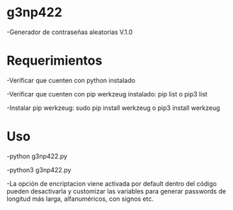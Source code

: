 # g3np422
-Generador de contraseñas aleatorias V.1.0

# Requerimientos
-Verificar que cuenten con  python instalado

-Verificar que cuenten con  pip werkzeug instalado: pip list o pip3 list

-Instalar pip werkzeug: sudo pip install werkzeug o pip3 install werkzeug

# Uso
-python g3np422.py  

-python3 g3np422.py

-La opción de encriptacion viene activada por default dentro del código pueden desactivarla y customizar las variables para generar passwords de longitud más larga, alfanuméricos, con signos  etc.
